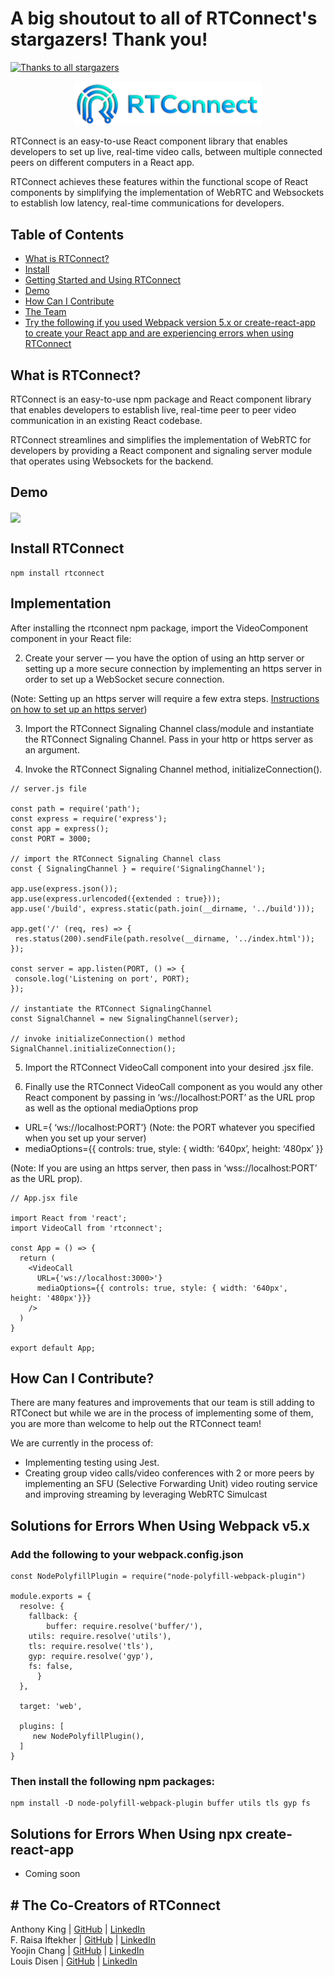 # A big shoutout to all of RTConnect's stargazers! Thank you! 

[![Thanks to all stargazers](https://git-lister.onrender.com/api/stars/oslabs-beta/RTConnect)](https://github.com/oslabs-beta/RTConnect/stargazers)

<p align="center">
	<img src='https://github.com/oslabs-beta/RTConnect/blob/main/assets/RTConnect-logo-transparent.png' alt="logo" width="300">
	<br>
</p>

RTConnect is an easy-to-use React component library that enables developers to set up live, real-time video calls, between multiple connected peers on different computers in a React app. 

RTConnect achieves these features within the functional scope of React components by simplifying the implementation of WebRTC and Websockets to establish low latency, real-time communications for developers.


## Table of Contents
- [What is RTConnect?](#what)
- [Install](#install)
- [Getting Started and Using RTConnect](#implementation)
- [Demo](#demo)
- [How Can I Contribute](#contribution)
- [The Team](#team)
- [Try the following if you used Webpack version 5.x or create-react-app to create your React app and are experiencing errors when using RTConnect](#errors)


## <a name="what"/> What is RTConnect?

RTConnect is an easy-to-use npm package and React component library that enables developers to establish live, real-time peer to peer video communication in an existing React codebase. 

RTConnect streamlines and simplifies the implementation of WebRTC for developers by providing a React component and signaling server module that operates using Websockets for the backend. 

## <a name="demo"/> Demo
<img align="center" src='https://github.com/oslabs-beta/RTConnect/blob/main/assets/RTConnect-demo.gif'>


## <a name="install"/> Install RTConnect
```
npm install rtconnect
```

 ## <a name="implementation"/> Implementation
 After installing the rtconnect npm package, import the VideoComponent component in your React file:
 
 2. Create your server — you have the option of using an http server or setting up a more secure connection by implementing an https server in order to set up a WebSocket secure connection.

(Note: Setting up an https server will require a few extra steps. <a href="https://adamtheautomator.com/https-nodejs/">Instructions on how to set up an https server</a>)

3. Import the RTConnect Signaling Channel class/module and instantiate the RTConnect Signaling Channel. Pass in your http or https server as an argument.

4. Invoke the RTConnect Signaling Channel method, initializeConnection().

```
// server.js file

const path = require('path');
const express = require('express');
const app = express();
const PORT = 3000;

// import the RTConnect Signaling Channel class
const { SignalingChannel } = require('SignalingChannel');

app.use(express.json());
app.use(express.urlencoded({extended : true}));
app.use('/build', express.static(path.join(__dirname, '../build')));

app.get('/' (req, res) => {
 res.status(200).sendFile(path.resolve(__dirname, '../index.html'));
});

const server = app.listen(PORT, () => {
 console.log('Listening on port', PORT);
});

// instantiate the RTConnect SignalingChannel
const SignalChannel = new SignalingChannel(server);

// invoke initializeConnection() method
SignalChannel.initializeConnection();

```

5. Import the RTConnect VideoCall component into your desired .jsx file.

6. Finally use the RTConnect VideoCall component as you would any other React component by passing in ‘ws://localhost:PORT’ as the URL prop as well as the optional mediaOptions prop

- URL={ ‘ws://localhost:PORT’} (Note: the PORT whatever you specified when you set up your server)
- mediaOptions={{ controls: true, style: { width: ‘640px’, height: ‘480px’ }}

(Note: If you are using an https server, then pass in ‘wss://localhost:PORT’ as the URL prop).

```
// App.jsx file

import React from 'react';
import VideoCall from 'rtconnect';

const App = () => {
  return (
    <VideoCall 
      URL={'ws://localhost:3000>'}
      mediaOptions={{ controls: true, style: { width: '640px',    height: '480px'}}}
    />
  )
}

export default App;
```
## <a name="contribution" /> How Can I Contribute? 
There are many features and improvements that our team is still adding to RTConect but while we are in the process of implementing some of them, you are more than welcome to help out the RTConnect team!

We are currently in the process of: 
- Implementing testing using Jest.
- Creating group video calls/video conferences with 2 or more peers by implementing an SFU (Selective Forwarding Unit) video routing service and improving streaming by leveraging WebRTC Simulcast

## <a name="errors" /> Solutions for Errors When Using Webpack v5.x 
### Add the following to your webpack.config.json 

```
const NodePolyfillPlugin = require("node-polyfill-webpack-plugin")

module.exports = {
  resolve: {
    fallback: {
    	buffer: require.resolve('buffer/'),
	utils: require.resolve('utils'),
	tls: require.resolve('tls'),
	gyp: require.resolve('gyp'),
	fs: false,
      }
  },
  
  target: 'web',
  
  plugins: [
     new NodePolyfillPlugin(),
  ]
}
```

### Then install the following npm packages:

```
npm install -D node-polyfill-webpack-plugin buffer utils tls gyp fs
```

## Solutions for Errors When Using npx create-react-app 
* Coming soon

## <a name="team "/> # The Co-Creators of RTConnect
Anthony King  | [GitHub](https://github.com/thecapedcrusader) | [LinkedIn](https://www.linkedin.com/in/aking97)
<br>
F. Raisa Iftekher    | [GitHub](https://github.com/fraisai) | [LinkedIn](https://www.linkedin.com/in/fraisa/)
<br>
Yoojin Chang   | [GitHub](https://github.com/ychang49265) | [LinkedIn](https://www.linkedin.com/in/yoojin-chang-32a75892/)
<br>
Louis Disen    | [GitHub](https://github.com/LouisDisen) | [LinkedIn](https://www.linkedin.com/in/louis-disen/)
<br>
